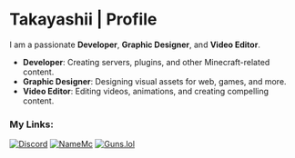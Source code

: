 # Takayashii | Profile

I am a passionate **Developer**, **Graphic Designer**, and **Video Editor**.

- **Developer**: Creating servers, plugins, and other Minecraft-related content.
- **Graphic Designer**: Designing visual assets for web, games, and more.
- **Video Editor**: Editing videos, animations, and creating compelling content.

### My Links:
[![Discord](https://img.shields.io/badge/Discord-Takayashii-7289DA?logo=discord&logoColor=white)](https://discord.com/users/959071719350468619) [![NameMc](https://img.shields.io/badge/NameMc-Takayashii-4E73DF?logo=github&logoColor=white)](https://namemc.com/profile/Takayashii) [![Guns.lol](https://img.shields.io/badge/Guns.lol-Takayashii-00B5E2?logo=guns-lol&logoColor=white)](https://guns.lol/Takayashii)

<!--
**Takayashii/Takayashii** is a ✨ _special_ ✨ repository because its `README.md` (this file) appears on your GitHub profile.

Here are some ideas to get you started:

- 🔭 I’m currently working on ...
- 🌱 I’m currently learning ...
- 👯 I’m looking to collaborate on ...
- 🤔 I’m looking for help with ...
- 💬 Ask me about ...
- 📫 How to reach me: ...
- 😄 Pronouns: ...
- ⚡ Fun fact: ...
-->
